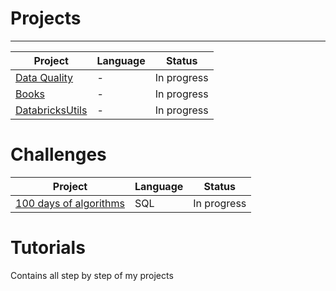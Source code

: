 # Projects 
 --------------------------------------------------
| Project | Language | Status |
| ------- | -------- | ------ |
| [Data Quality](https://github.com/Fernandaraujo/DataQuality) | - | In progress |
| [Books](https://github.com/Fernandaraujo/Books) | - | In progress |
| [DatabricksUtils](https://github.com/Fernandaraujo/DatabricksUtils) | - | In progress |


# Challenges

| Project | Language | Status |
| ------- | -------- | ------ |
| [100 days of algorithms](https://github.com/Fernandaraujo/30days) | SQL | In progress |




 # Tutorials 
 Contains all step by step of my projects
